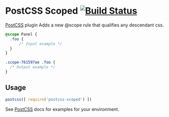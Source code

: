 # PostCSS Scoped [![Build Status][ci-img]][ci]

[PostCSS] plugin Adds a new @scope rule that qualifies any descendant css.

[PostCSS]: https://github.com/postcss/postcss
[ci-img]:  https://travis-ci.org/simon-engledew/postcss-scoped.svg
[ci]:      https://travis-ci.org/simon-engledew/postcss-scoped

```css
@scope Panel {
  .foo {
      /* Input example */
  }
}
```

```css
.scope-761597ae .foo {
  /* Output example */
}
```

## Usage

```js
postcss([ require('postcss-scoped') ])
```

See [PostCSS] docs for examples for your environment.
